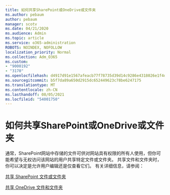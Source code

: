 ```yaml
---
title: 如何共享SharePoint或OneDrive或文件夹
ms.author: pebaum
author: pebaum
manager: scotv
ms.date: 04/21/2020
ms.audience: Admin
ms.topic: article
ms.service: o365-administration
ROBOTS: NOINDEX, NOFOLLOW
localization_priority: Normal
ms.collection: Adm_O365
ms.custom:
- "9000192"
- "3170"
ms.openlocfilehash: d4917d91e1567afeacb77f78735d39d14c9286e4318026e1f4daf1fb1c11fde4
ms.sourcegitcommit: b5f7da89a650d2915dc652449623c78be6247175
ms.translationtype: MT
ms.contentlocale: zh-CN
ms.lasthandoff: 08/05/2021
ms.locfileid: "54001750"
---
```

# <a name="how-to-share-sharepoint-or-onedrive-files-or-folders"></a>如何共享SharePoint或OneDrive或文件夹

通常，SharePoint网站中存储的文件可供对网站具有权限的所有人使用，但你可能希望与无权访问该网站的用户共享特定文件或文件夹。 共享文件和文件夹时，你可以决定是允许用户编辑还是仅查看它们。 有关详细信息，请参阅：

[共享 SharePoint 文件或文件夹](https://support.office.com/article/1fe37332-0f9a-4719-970e-d2578da4941c)

[共享 OneDrive 文件和文件夹](https://support.microsoft.com/office/share-onedrive-files-and-folders-9fcc2f7d-de0c-4cec-93b0-a82024800c07?ui=en-US&rs=en-US&ad=US&storagetype=stage)